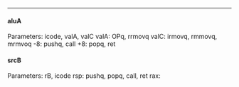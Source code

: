 ***
#### aluA
Parameters: icode, valA, valC
valA: OPq, rrmovq
valC: irmovq, rmmovq, mrmvoq
-8: pushq,  call
+8: popq, ret

#### srcB
Parameters: rB, icode
rsp: pushq, popq, call, ret
rax: 
